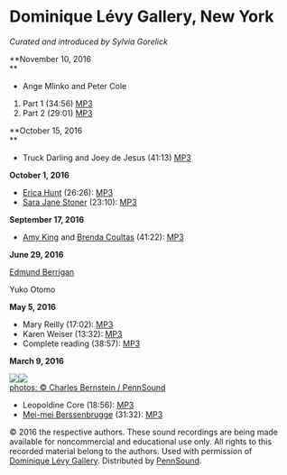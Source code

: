 Dominique Lévy Gallery, New York
================================

*Curated and introduced by Sylvia Gorelick*

**November 10, 2016  
**

-   Ange Mlinko and Peter Cole

1.  Part 1 (34:56) [MP3](https://media.sas.upenn.edu/pennsound/groups/Dominique-Levy-Gallery/Mlinko-Ange_and_Cole-Peter_Reading-Pt1_Dominique-Levy_11-10-2016.mp3)
2.  Part 2 (29:01) [MP3](https://media.sas.upenn.edu/pennsound/groups/Dominique-Levy-Gallery/Mlinko-Ange_and_Cole-Peter_Reading-Pt2_Dominique-Levy_11-10-2016.mp3)

**October 15, 2016  
**

-   Truck Darling and Joey de Jesus (41:13) [MP3](https://media.sas.upenn.edu/pennsound/groups/Dominique-Levy-Gallery/Joey-de-Jesus_Truck-Darling_Reading.mp3)

**October 1, 2016**  

-   [Erica Hunt](Hunt.php) (26:26): [MP3](https://media.sas.upenn.edu/pennsound/authors/Hunt/Erica%20Hunt.mp3)
-   [Sara Jane Stoner]() (23:10): [MP3](https://media.sas.upenn.edu/pennsound/authors/Stoner/Sara%20Jane%20Stoner.mp3)

**September 17, 2016**  

-   [Amy King](King.php) and [Brenda Coultas](Coultas.php) (41:22): [MP3](https://media.sas.upenn.edu/pennsound/groups/Dominique-Levy-Gallery/King-Amy_and_Brenda-Coultas_Dominique-Levy-Gallery-Reading_9-17-16.mp3)

**June 29, 2016**  

[Edmund Berrigan](Berrigan-Edmund.php)

Yuko Otomo

**May 5, 2016**  

-   Mary Reilly (17:02): [MP3](https://media.sas.upenn.edu/pennsound/groups/Dominique-Levy-Gallery/5-5-16/Reilly-Mary_Reading_Levy-Gallery-NYC_5-5-16.mp3)
-   Karen Weiser (13:32): [MP3](https://media.sas.upenn.edu/pennsound/groups/Dominique-Levy-Gallery/5-5-16/Weiser-Karen_Reading_Levy-Gallery-NYC_5-5-16.mp3)
-   Complete reading (38:57): [MP3](https://media.sas.upenn.edu/pennsound/groups/Dominique-Levy-Gallery/5-5-16/Weiser-Karen-and-Reilly-Mary_Levy-Gallery-NYC_5-5-16.mp3)

  

**March 9, 2016**  

[![](https://media.sas.upenn.edu/pennsound/groups/Dominique-Levy-Gallery/images/th-Berssenbrugge_Levy-Gallery_alt-CB_2016-03-09.jpg)](https://media.sas.upenn.edu/pennsound/groups/Dominique-Levy-Gallery/images/Berssenbrugge_Levy-Gallery_alt-CB_2016-03-09.jpg)[![](https://media.sas.upenn.edu/pennsound/groups/Dominique-Levy-Gallery/images/th-Core-Leopoldine_ChBernstein_Levy-Gallery_2016-03-09.jpg)  
<span class="small">photos: © Charles Bernstein / PennSound</span>](https://media.sas.upenn.edu/pennsound/groups/Dominique-Levy-Gallery/images/Core-Leopoldine_ChBernstein_Levy-Gallery_2016-03-09.jpg)

-   Leopoldine Core (18:56): [MP3](https://media.sas.upenn.edu/pennsound/authors/Core/Core-Leopoldine_Levy-Gallery-Reading_New-York_3-9-16.mp3)
-   [Mei-mei Berssenbrugge](Berssenbrugge.php) (31:32): [MP3](https://media.sas.upenn.edu/pennsound/authors/Berssenbrugge/Berssenbrugge-Mei-Mei_Levy-Gallery-Reading_New-York_3-9-16.mp3)

  
  

© 2016 the respective authors. These sound recordings are being made available for noncommercial and educational use only.
All rights to this recorded material belong to the authors. Used with permission of [Dominique Lévy Gallery](http://www.dominique-levy.com/).
Distributed by [PennSound](../index.html).
